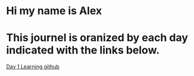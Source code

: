 # Hi my name is Alex

# This journel is oranized by each day indicated with the links below.

[Day 1 Learning github](Day1.md)
